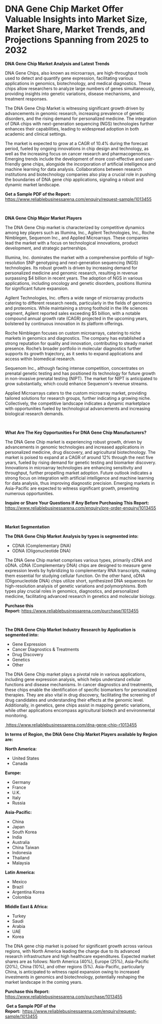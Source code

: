 <p><h1>DNA Gene Chip Market Offer Valuable Insights into Market Size, Market Share, Market Trends, and Projections Spanning from 2025 to 2032</h1></p><p><strong>DNA Gene Chip Market Analysis and Latest Trends</strong></p>
<p><p>DNA Gene Chips, also known as microarrays, are high-throughput tools used to detect and quantify gene expression, facilitating various applications in genomics, biotechnology, and medical diagnostics. These chips allow researchers to analyze large numbers of genes simultaneously, providing insights into genetic variations, disease mechanisms, and treatment responses.</p><p>The DNA Gene Chip Market is witnessing significant growth driven by advancements in genomic research, increasing prevalence of genetic disorders, and the rising demand for personalized medicine. The integration of DNA chips with next-generation sequencing (NGS) technologies further enhances their capabilities, leading to widespread adoption in both academic and clinical settings.</p><p>The market is expected to grow at a CAGR of 10.4% during the forecast period, fueled by ongoing innovations in chip design and technology, as well as the increasing focus on cancer research and pharmacogenomics. Emerging trends include the development of more cost-effective and user-friendly gene chips, alongside the incorporation of artificial intelligence and machine learning for data analysis. Collaborations between research institutions and biotechnology companies also play a crucial role in pushing the boundaries of DNA gene chip applications, signaling a robust and dynamic market landscape.</p></p>
<p><strong>Get a Sample PDF of the Report:&nbsp;</strong> <a href="https://www.reliablebusinessarena.com/enquiry/request-sample/1013455?utm_campaign=2981&utm_medium=2&utm_source=Github&utm_content=ia&utm_term=17042025&utm_id=dna-gene-chip">https://www.reliablebusinessarena.com/enquiry/request-sample/1013455</a></p>
<p>&nbsp;</p>
<p><strong>DNA Gene Chip Major Market Players</strong></p>
<p><p>The DNA Gene Chip market is characterized by competitive dynamics among key players such as Illumina, Inc., Agilent Technologies, Inc., Roche Nimblegen, Sequenom Inc., and Applied Microarrays. These companies lead the market with a focus on technological innovations, product development, and strategic partnerships.</p><p>Illumina, Inc. dominates the market with a comprehensive portfolio of high-resolution SNP genotyping and next-generation sequencing (NGS) technologies. Its robust growth is driven by increasing demand for personalized medicine and genomic research, resulting in revenue surpassing $4 billion in recent years. The adoption of NGS in various applications, including oncology and genetic disorders, positions Illumina for significant future expansion.</p><p>Agilent Technologies, Inc. offers a wide range of microarray products catering to different research needs, particularly in the fields of genomics and proteomics. While maintaining a strong foothold in the life sciences segment, Agilent reported sales exceeding $5 billion, with a notable compound annual growth rate (CAGR) projected in the upcoming years, bolstered by continuous innovation in its platform offerings.</p><p>Roche Nimblegen focuses on custom microarrays, catering to niche markets in genomics and diagnostics. The company has established a strong reputation for quality and innovation, contributing to steady market presence. Roche’s broader portfolio in molecular diagnostics further supports its growth trajectory, as it seeks to expand applications and access within biomedical research.</p><p>Sequenom Inc., although facing intense competition, concentrates on prenatal genetic testing and has positioned its technology for future growth in non-invasive prenatal testing (NIPT). The market for NIPT is anticipated to grow substantially, which could enhance Sequenom's revenue streams.</p><p>Applied Microarrays caters to the custom microarray market, providing tailored solutions for research groups, further indicating a growing niche. Collectively, the competitive landscape indicates a dynamic marketplace with opportunities fueled by technological advancements and increasing biological research demands.</p></p>
<p>&nbsp;</p>
<p><strong>What Are The Key Opportunities For DNA Gene Chip Manufacturers?</strong></p>
<p><p>The DNA Gene Chip market is experiencing robust growth, driven by advancements in genomic technologies and increased applications in personalized medicine, drug discovery, and agricultural biotechnology. The market is poised to expand at a CAGR of around 12% through the next five years, fueled by rising demand for genetic testing and biomarker discovery. Innovations in microarray technologies are enhancing sensitivity and throughput, further propelling market adoption. Future outlook indicates a strong focus on integration with artificial intelligence and machine learning for data analysis, thus improving diagnostic precision. Emerging markets in Asia-Pacific are expected to witness significant growth, presenting numerous opportunities.</p></p>
<p><strong>Inquire or Share Your Questions If Any Before Purchasing This Report:</strong> <a href="https://www.reliablebusinessarena.com/enquiry/pre-order-enquiry/1013455?utm_campaign=2981&utm_medium=2&utm_source=Github&utm_content=ia&utm_term=17042025&utm_id=dna-gene-chip">https://www.reliablebusinessarena.com/enquiry/pre-order-enquiry/1013455</a></p>
<p>&nbsp;</p>
<p><strong>Market Segmentation</strong></p>
<p><strong>The DNA Gene Chip Market Analysis by types is segmented into:</strong></p>
<p><ul><li>CDNA (Complementary DNA)</li><li>ODNA (Oligonucleotide DNA)</li></ul></p>
<p><p>The DNA Gene Chip market comprises various types, primarily cDNA and oDNA. cDNA (Complementary DNA) chips are designed to measure gene expression levels by hybridizing to complementary RNA transcripts, making them essential for studying cellular function. On the other hand, oDNA (Oligonucleotide DNA) chips utilize short, synthesized DNA sequences for high-resolution analysis of genetic variations and polymorphisms. Both types play crucial roles in genomics, diagnostics, and personalized medicine, facilitating advanced research in genetics and molecular biology.</p></p>
<p><strong>Purchase this Report:&nbsp;</strong><a href="https://www.reliablebusinessarena.com/purchase/1013455?utm_campaign=2981&utm_medium=2&utm_source=Github&utm_content=ia&utm_term=17042025&utm_id=dna-gene-chip">https://www.reliablebusinessarena.com/purchase/1013455</a></p>
<p>&nbsp;</p>
<p><strong>The DNA Gene Chip Market Industry Research by Application is segmented into:</strong></p>
<p><ul><li>Gene Expression</li><li>Cancer Diagnostics & Treatments</li><li>Drug Discovery</li><li>Genetics</li><li>Other</li></ul></p>
<p><p>The DNA Gene Chip market plays a pivotal role in various applications, including gene expression analysis, which helps understand cellular functions and disease mechanisms. In cancer diagnostics and treatments, these chips enable the identification of specific biomarkers for personalized therapies. They are also vital in drug discovery, facilitating the screening of drug candidates and understanding their effects at the genomic level. Additionally, in genetics, gene chips assist in mapping genetic variations, while other applications encompass agricultural biotech and environmental monitoring.</p></p>
<p><a href="https://www.reliablebusinessarena.com/dna-gene-chip-r1013455?utm_campaign=2981&utm_medium=2&utm_source=Github&utm_content=ia&utm_term=17042025&utm_id=dna-gene-chip">&nbsp;https://www.reliablebusinessarena.com/dna-gene-chip-r1013455</a></p>
<p><strong>In terms of Region, the DNA Gene Chip Market Players available by Region are:</strong></p>
<p>
    <p> <strong> North America: </strong>
        <ul>
            <li>United States</li>
            <li>Canada</li>
        </ul>
        </p> 
    <p> <strong> Europe: </strong>
        <ul>
            <li>Germany</li>
            <li>France</li>
            <li>U.K.</li>
            <li>Italy</li>
            <li>Russia</li>
        </ul>
        </p> 
    <p> <strong> Asia-Pacific: </strong>
        <ul>
            <li>China</li>
            <li>Japan</li>
            <li>South Korea</li>
            <li>India</li>
            <li>Australia</li>
            <li>China Taiwan</li>
            <li>Indonesia</li>
            <li>Thailand</li>
            <li>Malaysia</li>
        </ul>
        </p> 
    <p> <strong> Latin America: </strong>
        <ul>
            <li>Mexico</li>
            <li>Brazil</li>
            <li>Argentina Korea</li>
            <li>Colombia</li>
        </ul>
        </p> 
    <p> <strong> Middle East & Africa: </strong>
        <ul>
            <li>Turkey</li>
            <li>Saudi</li>
            <li>Arabia</li>
            <li>UAE</li>
            <li>Korea</li>
        </ul>
    </p>
    </p>
<p><p>The DNA gene chip market is poised for significant growth across various regions, with North America leading the charge due to its advanced research infrastructure and high healthcare expenditures. Expected market shares are as follows: North America (40%), Europe (25%), Asia-Pacific (20%), China (10%), and other regions (5%). Asia-Pacific, particularly China, is anticipated to witness rapid expansion owing to increased investments in genomics and biotechnology, potentially reshaping the market landscape in the coming years.</p></p>
<p><strong>Purchase this Report: </strong><a href="https://www.reliablebusinessarena.com/purchase/1013455?utm_campaign=2981&utm_medium=2&utm_source=Github&utm_content=ia&utm_term=17042025&utm_id=dna-gene-chip">https://www.reliablebusinessarena.com/purchase/1013455</a></p>
<p>&nbsp;<strong>Get a Sample PDF of the Report:&nbsp;&nbsp;</strong><a href="https://www.reliablebusinessarena.com/enquiry/request-sample/1013455?utm_campaign=2981&utm_medium=2&utm_source=Github&utm_content=ia&utm_term=17042025&utm_id=dna-gene-chip">https://www.reliablebusinessarena.com/enquiry/request-sample/1013455</a></p>
<p><strong></strong></p>
<p><p></p><p></p><p></p></p>